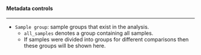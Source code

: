 #### Metadata controls
---------------------

- `Sample group`: sample groups that exist in the analysis.
  - `all_samples` denotes a group containing all samples.
  - If samples were divided into groups for different comparisons
    then these groups will be shown here.
